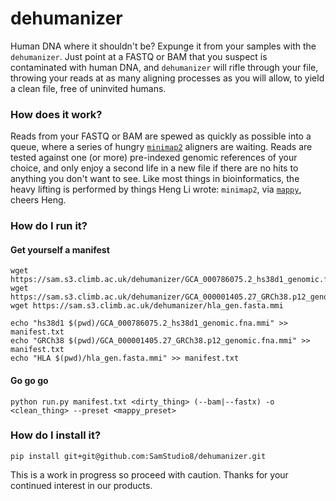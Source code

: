 # dehumanizer
Human DNA where it shouldn't be? Expunge it from your samples with the `dehumanizer`. Just point at a FASTQ or BAM that you suspect is contaminated with human DNA, and `dehumanizer` will rifle through your file, throwing your reads at as many aligning processes as you will allow, to yield a clean file, free of uninvited humans.

### How does it work?
Reads from your FASTQ or BAM are spewed as quickly as possible into a queue, where a series of hungry [`minimap2`](https://github.com/lh3/minimap2) aligners are waiting. Reads are tested against one (or more) pre-indexed genomic references of your choice, and only enjoy a second life in a new file if there are no hits to anything you don't want to see. Like most things in bioinformatics, the heavy lifting is performed by things Heng Li wrote: `minimap2`, via [`mappy`](https://pypi.org/project/mappy/), cheers Heng.

### How do I run it?

#### Get yourself a manifest
```
wget https://sam.s3.climb.ac.uk/dehumanizer/GCA_000786075.2_hs38d1_genomic.fna.mmi
wget https://sam.s3.climb.ac.uk/dehumanizer/GCA_000001405.27_GRCh38.p12_genomic.fna.mmi
wget https://sam.s3.climb.ac.uk/dehumanizer/hla_gen.fasta.mmi

echo "hs38d1 $(pwd)/GCA_000786075.2_hs38d1_genomic.fna.mmi" >> manifest.txt
echo "GRCh38 $(pwd)/GCA_000001405.27_GRCh38.p12_genomic.fna.mmi" >> manifest.txt
echo "HLA $(pwd)/hla_gen.fasta.mmi" >> manifest.txt
```

#### Go go go
```
python run.py manifest.txt <dirty_thing> (--bam|--fastx) -o <clean_thing> --preset <mappy_preset>
```

### How do I install it?

```
pip install git+git@github.com:SamStudio8/dehumanizer.git
```

This is a work in progress so proceed with caution. Thanks for your continued interest in our products.
